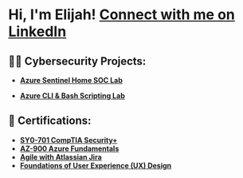 <h1>Hi, I'm Elijah! <a href="https://www.linkedin.com/in/elijah-small-73305725a/" target="_blank">Connect with me on LinkedIn</a></h1>

<h2>👨‍💻 Cybersecurity Projects:</h2>

- <a href="https://github.com/elismall/HOMELAB-MS-SENTINEL"><b>Azure Sentinel Home SOC Lab</b></a>

- <a href="https://github.com/picksix3/azure-cli-powershell-bash-lab"><b>Azure CLI & Bash Scripting Lab</b></a>

<h2>📄 Certifications:</h2>

- <b>[SY0-701 CompTIA Security+](https://www.credly.com/badges/30ddef5d-62f6-4ad2-9677-a976d0154346/public_url)</b>
- <b>[AZ-900 Azure Fundamentals](https://learn.microsoft.com/api/credentials/share/en-us/ElijahSmall-6774/F7DEAD1E9FE7E0C1?sharingId=1DA9E0701D40A7E7)</b>
- <b>[Agile with Atlassian Jira](https://www.coursera.org/account/accomplishments/verify/UPQ5B27SFZL9?utm_source=link&utm_medium=certificate&utm_content=cert_image&utm_campaign=sharing_cta&utm_product=course)</b>
- <b>[Foundations of User Experience (UX) Design](https://www.coursera.org/account/accomplishments/verify/R6YTHYQTQA3G)</b>


<!--

**picksix3/picksix3** is a ✨ _special_ ✨ repository because its `README.md` (this file) appears on your GitHub profile.

Here are some ideas to get you started:

- 🔭 I’m currently working on ...
- 🌱 I’m currently learning ...
- 👯 I’m looking to collaborate on ...
- 🤔 I’m looking for help with ...
- 💬 Ask me about ...
- 📫 How to reach me: ...
- 😄 Pronouns: ...
- ⚡ Fun fact: ...
-->
